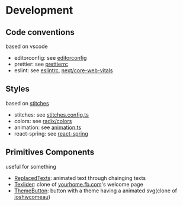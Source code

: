 # Development

## Code conventions

based on vscode

- editorconfig: see [editorconfig](../.editorconfig)
- prettier: see [prettierrc](../.prettierrc)
- eslint: see [eslintrc](../.eslintrc.json), [next/core-web-vitals](https://nextjs.org/docs/basic-features/eslint)

## Styles

based on [stitches](https://stitches.dev/)

- stitches: see [stitches.config.ts](../stitches.config.ts)
- colors: see [radix/colors](https://www.radix-ui.com/colors)
- animation: see [animation.ts](../src/styles/animation.ts)
- react-spring: see [react-spring](https://react-spring.io/)

## Primitives Components

useful for something

- [ReplacedTexts](../src/components/primitives/ReplacedTexts.tsx): animated text through chainging texts
- [Texlider](../src/components/primitives/Texlider.tsx): clone of [yourhome.fb.com](https://yourhome.fb.com/)'s welcome page
- [ThemeButton](../src/components/primitives/ThemeButton.tsx): button with a theme having a animated svg(clone of [joshwcomeau](https://www.joshwcomeau.com/))
